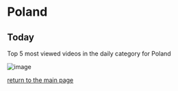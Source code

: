 # Poland

## Today
Top 5 most viewed videos in the daily category for Poland


![image](/images/main/daily/pl-dailytop5Last7Days.jpeg)

[return to the main page](/main)